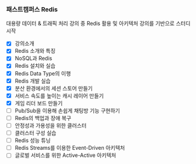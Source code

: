 ### 패스트캠퍼스 Redis

대용량 데이터 & 트래픽 처리 강의 중 Redis 활용 및 아키텍처 강의를 기반으로 스터디 시작

- [x] 강의소개
- [x] Redis 소개와 특징
- [x] NoSQL과 Redis
- [x] Redis 설치와 실습
- [x] Redis Data Type의 이행
- [x] Redis 개발 실습
- [x] 분산 환경에서의 세션 스토어 만들기
- [x] 서비스 속도를 높이는 캐시 레이어 만들기
- [x] 게임 리더 보드 만들기
- [ ] Pub/Sub을 이용해 손쉽게 채팅방 기능 구현하기
- [ ] Redis의 백업과 장애 복구
- [ ] 안정성과 가용성을 위한 클러스터
- [ ] 클러스터 구성 실습
- [ ] Redis 성능 튜닝
- [ ] Redis Streams를 이용한 Event-Driven 아키텍처
- [ ] 글로벌 서비스를 위한 Active-Active 아키텍처